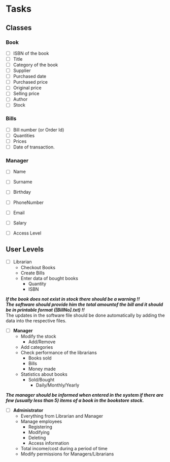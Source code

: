 # Tasks
## Classes
### Book
- [ ] ISBN of the book
- [ ] Title 
- [ ] Category of the book 
- [ ] Supplier
- [ ] Purchased date
- [ ] Purchased price 
- [ ] Original price
- [ ] Selling price
- [ ] Author
- [ ] Stock
### Bills
- [ ] Bill number (or Order Id) 
- [ ] Quantities
- [ ] Prices
- [ ] Date of transaction. 
### Manager
- [ ] Name
- [ ] Surname
- [ ] Birthday
- [ ] PhoneNumber
- [ ] Email
- [ ] Salary
- [ ] Access Level


## User Levels

- [ ] Librarian
    - Checkout Books
    - Create Bills
    - Enter data of bought books
      - Quantity
      - ISBN

**_If the book does not exist in stock there should be a warning !!_**
<br /> **_The software should provide him the total amountof the bill and it should be in printable format ([BillNo].txt) !!_**
<br /> The updates in the software file should be done  automatically by adding the data into the respective files.


- [ ] **Manager**
  - Modify the stock
    - Add/Remove
  - Add categories
  - Check performance of the librarians
    - Books sold
    - Bills
    - Money made
  - Statistics about books
    - Sold/Bought
      - Daily/Monthly/Yearly

**_The manager should  be informed when entered in the system if there are few (usually less than 5) items of a book in the bookstore stock._**

- [ ] **Administrator**
  - Everything from Librarian and Manager
  - Manage employees
    - Registering
    - Modifying
    - Deleting
    - Access information
  - Total income/cost during a period of time
  - Modify permissions for Managers/Librarians

